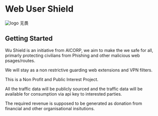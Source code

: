 # Web User Shield



![logo](https://github.com/user-attachments/assets/9960f7b0-6de5-41da-92ef-7cd1ab48ebc7)
无畏

## Getting Started

Wu Shield is an initiative from AICORP, we aim to make the we safe for all, primarly protecting civilians from Phishing and other malicious web psages/routes.

We will stay as a non restrictive guarding web extensions and VPN filters. 

This is a Non Profit and Public Interest Project. 

All the traffic data will be publicly sourced and the traffic data will be available for consumption via api key to interested parties. 

The required revenue is supposed to be generated as donation from financial and other organisational insitutions. 

